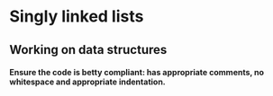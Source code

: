 <h1>Singly linked lists</h1>
<h2>Working on data structures</h2>
<h4>Ensure the code is betty compliant: has appropriate comments, no whitespace and appropriate indentation.</h4>
